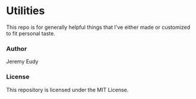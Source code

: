 # Utilities
This repo is for generally helpful things that I've either made or customized to fit personal taste.

### Author
Jeremy Eudy

### License
This repository is licensed under the MIT License.
